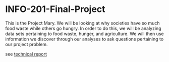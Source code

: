 # INFO-201-Final-Project
This is the Project Mary. We will be looking at why societies have so much food waste while others go hungry. In order to do this, we will be analyzing data sets pertaining to food waste, hunger, and agriculture. We will then use information we discover through our analyses to ask questions pertaining to our project problem. 

see [technical report](https://github.com/rongt2-1861545/INFO-201/wiki)
